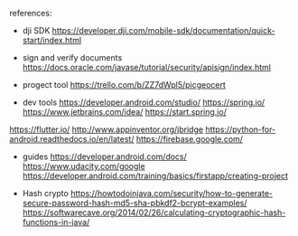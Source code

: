 


references:

- dji SDK
https://developer.dji.com/mobile-sdk/documentation/quick-start/index.html


- sign and verify documents
https://docs.oracle.com/javase/tutorial/security/apisign/index.html


- progect tool
https://trello.com/b/ZZ7dWpl5/picgeocert

- dev tools
https://developer.android.com/studio/
https://spring.io/
https://www.jetbrains.com/idea/
https://start.spring.io/

https://flutter.io/
http://www.appinventor.org/jbridge
https://python-for-android.readthedocs.io/en/latest/
https://firebase.google.com/


- guides
https://developer.android.com/docs/
https://www.udacity.com/google
https://developer.android.com/training/basics/firstapp/creating-project



- Hash crypto
https://howtodoinjava.com/security/how-to-generate-secure-password-hash-md5-sha-pbkdf2-bcrypt-examples/
https://softwarecave.org/2014/02/26/calculating-cryptographic-hash-functions-in-java/



